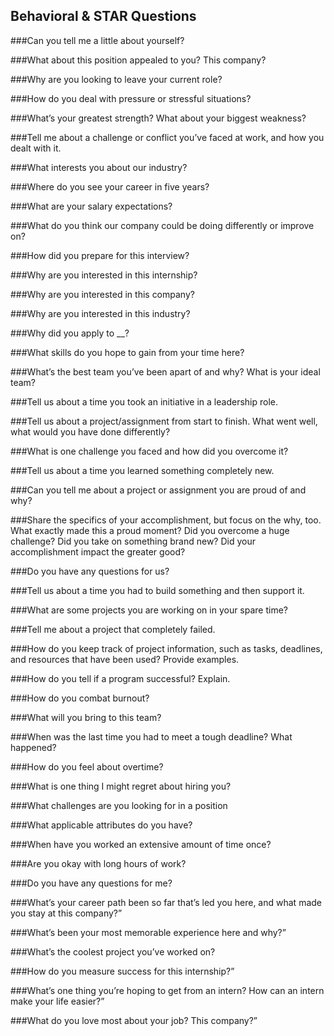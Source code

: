 ## Behavioral & STAR Questions

###Can you tell me a little about yourself?

###What about this position appealed to you? This company?

###Why are you looking to leave your current role?

###How do you deal with pressure or stressful situations?

###What’s your greatest strength? What about your biggest weakness?

###Tell me about a challenge or conflict you’ve faced at work, and how you dealt with it.

###What interests you about our industry?

###Where do you see your career in five years?

###What are your salary expectations?

###What do you think our company could be doing differently or improve on?

###How did you prepare for this interview?

###Why are you interested in this internship?

###Why are you interested in this company?

###Why are you interested in this industry?

###Why did you apply to __?

###What skills do you hope to gain from your time here?

###What’s the best team you’ve been apart of and why? What is your ideal team?

###Tell us about a time you took an initiative in a leadership role.

###Tell us about a project/assignment from start to finish. What went well, what would you have done differently?

###What is one challenge you faced and how did you overcome it?

###Tell us about a time you learned something completely new.

###Can you tell me about a project or assignment you are proud of and why?

###Share the specifics of your accomplishment, but focus on the why, too. What exactly made this a proud moment? Did you overcome a huge challenge? Did you take on something brand new? Did your accomplishment impact the greater good?

###Do you have any questions for us?

###Tell us about a time you had to build something and then support it.

###What are some projects you are working on in your spare time?

###Tell me about a project that completely failed.

###How do you keep track of project information, such as tasks, deadlines, and resources that have been used? Provide examples.

###How do you tell if a program successful? Explain.

###How do you combat burnout?

###What will you bring to this team?

###When was the last time you had to meet a tough deadline? What happened?

###How do you feel about overtime?

###What is one thing I might regret about hiring you?

###What challenges are you looking for in a position

###What applicable attributes do you have?

###When have you worked an extensive amount of time once?

###Are you okay with long hours of work?

###Do you have any questions for me?

###What’s your career path been so far that’s led you here, and what made you stay at this company?”

###What’s been your most memorable experience here and why?”

###What’s the coolest project you’ve worked on?

###How do you measure success for this internship?”

###What’s one thing you’re hoping to get from an intern? How can an intern make your life easier?”

###What do you love most about your job? This company?”
